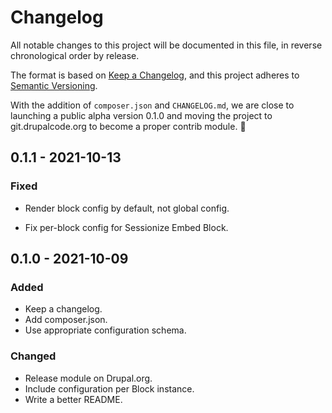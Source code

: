 # Changelog

All notable changes to this project will be documented in this file, in reverse chronological order by release.

The format is based on [Keep a Changelog](https://keepachangelog.com/en/1.0.0/),
and this project adheres to [Semantic Versioning](https://semver.org/spec/v2.0.0.html).

With the addition of `composer.json` and `CHANGELOG.md`, we are close
to launching a public alpha version 0.1.0 and moving the project to
git.drupalcode.org to become a proper contrib module. :tada:

## 0.1.1 - 2021-10-13

### Fixed

- Render block config by default, not global config.

- Fix per-block config for Sessionize Embed Block.

## 0.1.0 - 2021-10-09

### Added

- Keep a changelog.
- Add composer.json.
- Use appropriate configuration schema.

### Changed

- Release module on Drupal.org.
- Include configuration per Block instance.
- Write a better README.
